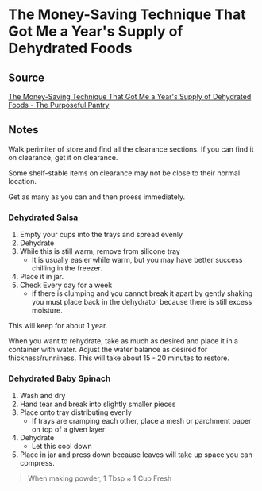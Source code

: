 # The Money-Saving Technique That Got Me a Year's Supply of Dehydrated Foods

## Source
[The Money-Saving Technique That Got Me a Year's Supply of Dehydrated Foods - The Purposeful Pantry](https://youtu.be/1PfNS8AfUQI)

## Notes

Walk perimiter of store and find all the clearance sections. If you can find it on clearance, get it on clearance.

Some shelf-stable items on clearance may not be close to their normal location.

Get as many as you can and then proess immediately.

### Dehydrated Salsa

1. Empty your cups into the trays and spread evenly
2. Dehydrate
3. While this is still warm, remove from silicone tray
   * It is usually easier while warm, but you may have better success chilling in the freezer.
4. Place it in jar.
5. Check Every day for a week
   * if there is clumping and you cannot break it apart by gently shaking you must place back in the dehydrator because there is still excess moisture.

This will keep for about 1 year.

When you want to rehydrate, take as much as desired and place it in a container with water. Adjust the water balance as desired for thickness/runniness. This will take about 15 - 20 minutes to restore.

### Dehydrated Baby Spinach

1. Wash and dry
2. Hand tear and break into slightly smaller pieces
3. Place onto tray distributing evenly
   * If trays are cramping each other, place a mesh or parchment paper on top of a given layer
4. Dehydrate
   * Let this cool down
5. Place in jar and press down because leaves will take up space you can compress.

> When making powder, 1 Tbsp ≈ 1 Cup Fresh
